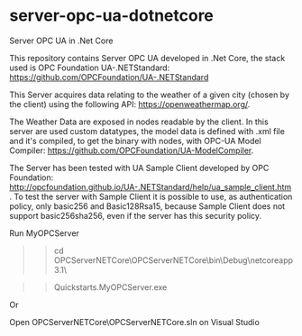 # server-opc-ua-dotnetcore
Server OPC UA in .Net Core

This repository contains Server OPC UA developed in  .Net Core, the stack used is OPC Foundation UA-.NETStandard: https://github.com/OPCFoundation/UA-.NETStandard

This Server acquires data relating to the weather of a given city (chosen by the client) using the following API: 
https://openweathermap.org/. 

The Weather Data are exposed in nodes readable by the client.  In this server are used custom datatypes, the model data is defined with .xml file and it's compiled, to get the binary with nodes, with OPC-UA Model Compiler: 
https://github.com/OPCFoundation/UA-ModelCompiler. 

The Server has been tested with UA Sample Client developed by OPC Foundation: http://opcfoundation.github.io/UA-.NETStandard/help/ua_sample_client.htm. 
To test the server with Sample Client it is possible to use, as authentication policy, only basic256 and Basic128Rsa15, because Sample Client does not support basic256sha256, even if the server has this security policy. 

Run MyOPCServer 

>  > cd OPCServerNETCore\OPCServerNETCore\bin\Debug\netcoreapp3.1\

>  > Quickstarts.MyOPCServer.exe

Or

Open OPCServerNETCore\OPCServerNETCore.sln on Visual Studio 





